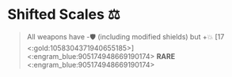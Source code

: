 # **Shifted Scales** ⚖️ 
> All weapons have -🛡️ (including modified shields) but +💥 [17 <:gold:1058304371940655185>]
<:engram_blue:905174948669190174> __RARE__ <:engram_blue:905174948669190174>
